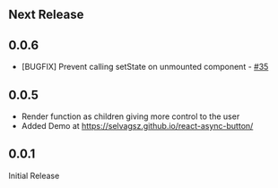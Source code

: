 ## Next Release


## 0.0.6
- [BUGFIX] Prevent calling setState on unmounted component - [#35](https://github.com/selvagsz/react-async-button/pull/35)

## 0.0.5

- Render function as children giving more control to the user
- Added Demo at https://selvagsz.github.io/react-async-button/


## 0.0.1

Initial Release
